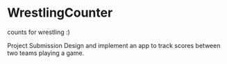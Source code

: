 # WrestlingCounter
counts for wrestling :)

Project Submission
Design and implement an app to track scores between two teams playing a game.
